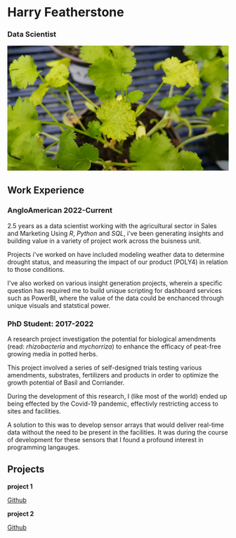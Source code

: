 



# Harry Featherstone
### Data Scientist



![image](img1.jpg)

## Work Experience

### AngloAmerican 2022-Current

2.5 years as a data scientist working with the agricultural sector in Sales and Marketing
Using *R*, *Python* and *SQL*, i've been generating insights and building value in a variety of project work across the buisness unit.

Projects i've worked on have included modeling weather data to determine drought status, and measuring the impact of our product (POLY4) in relation to those conditions.

I've also worked on various insight generation projects, wherein a specific question has required me to build unique scripting for dashboard services such as PowerBI, where the value of the data could be enchanced through unique visuals and statstical power.

### PhD Student: 2017-2022

A research project investigation the potential for biological amendments (read: *rhizobacteria* and *mychorriza*) to enhance the efficacy of peat-free growing media in potted herbs.

This project involved a series of self-designed trials testing various amendments, substrates, fertilizers and products in order to optimize the growth potential of Basil and Corriander.

During the development of this research, I (like most of the world) ended up being effected by the Covid-19 pandemic, effectivly restricting access to sites and facilities.

A solution to this was to develop sensor arrays that would deliver real-time data without the need to be present in the facilities. It was during the course of development for these sensors that I found a profound interest in programming langauges.



## Projects
**project 1**

[Github](https://github.com/HGfeatherz/HGfeatherz.github.io/tree/main/projects/phd_test.ipynb)

**project 2**

[Github](https://github.com/HGfeatherz/HGfeatherz.github.io/tree/main/projects/phd_data_1.md)